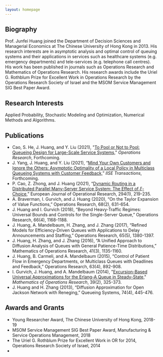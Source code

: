 ```yaml
---
layout: homepage
---
```


## Biography

Prof. Junfei Huang joined the Department of Decision Sciences and Managerial Economics at The Chinese University of Hong Kong in 2013. His research interests are in asymptotic analysis and optimal control of queuing systems and their applications in services such as healthcare systems (e.g. emergency departments) and tele-services (e.g. telephone call centres). His work has been published in journals such as Operations Research and Mathematics of Operations Research. His research awards include the Uriel G. Rothblum Prize for Excellent Work in Operations Research by the Operations Research Society of Israel and the MSOM Service Management SIG Best Paper Award.

## Research Interests

Applied Probability, Stochastic Modeling and Optimization, Numerical Methods and Algorithms.

<!-- ## Working Papers

- "[A Working Paper](https://rdcu.be/cc2CP)" -->

## Publications

- Cao, S. He, J. Huang, and Y. Liu (2021), "[To Pool or Not to Pool: Queueing Design for Large-Scale Service Systems,](https://doi.org/10.1287/opre.2019.1976)" *Operations Research*, Forthcoming.
- J. Yang, J. Huang, and Y. Liu (2021), “[Mind Your Own Customers and Ignore the Others: Asymptotic Optimality of a Local Policy in Multiclass Queueing Systems with Customer Feedback,]()” *IISE Transactions*, Forthcoming.
- P. Cao, Z. Zhong, and J. Huang (2021), “[Dynamic Routing in a Distributed Parallel Many-Server Service System: The Effect of $\xi$-Choice,](https://doi.org/10.1016/j.ejor.2021.01.026)” European Journal of Operational Research, 294(1), 219-235.
- A. Braverman, I. Gurvich, and J. Huang (2020), “On the Taylor Expansion of Value Functions,” Operations Research, 68(2), 631-654.
- J. Huang and I. Gurvich (2018), “Beyond Heavy-Traffic Regimes: Universal Bounds and Controls for the Single-Server Queue,” Operations Research, 66(4), 1168-1188.
- J. Huang, A. Mandelbaum, H. Zhang, and J. Zhang (2017), “Refined Models for Efficiency-Driven Queues with Applications to Delay Announcements and Staffing,” Operations Research, 65(5), 1380-1397.
- J. Huang, H. Zhang, and J. Zhang (2016), “A Unified Approach to Diffusion Analysis of Queues with General Patience-Time Distributions,” Mathematics of Operations Research, 41(3), 1135-1160.
- J. Huang, B. Carmeli, and A. Mandelbaum (2015), “Control of Patient Flow in Emergency Departments, or Multiclass Queues with Deadlines and Feedback,” Operations Research, 63(4), 892-908.
- I. Gurvich, J. Huang, and A. Mandelbaum (2014), "[Excursion-Based Universal Approximations for the Erlang-A Queue in Steady-State,](https://doi.org/10.1287/moor.2013.0606)" *Mathematics of Operations Research*, 39(2), 325-373.
- J. Huang and H. Zhang (2013), “Diffusion Approximation for Open Jackson Network with Reneging,” Queueing Systems, 74(4), 445-476.

## Awards and Grants

- Young Researcher Award, The Chinese University of Hong Kong, 2018-19
- MSOM Service Management SIG Best Paper Award, Manufacturing & Service Operations Management, 2018
- The Uriel G. Rothblum Prize for Excellent Work in OR for 2014, Operations Research Society of Israel, 2014
- 